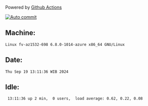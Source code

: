 Powered by [Github Actions](https://github.com/features/actions)

[![Auto commit](https://github.com/hiage/workstation/workflows/Auto%20commit/badge.svg)](https://github.com/hiage/workstation/actions?query=workflow%3A%22Auto+commit%22)

## Machine:
```
Linux fv-az1532-698 6.8.0-1014-azure x86_64 GNU/Linux
```
## Date:
```
Thu Sep 19 13:11:36 WIB 2024
```
## Idle:
```
 13:11:36 up 2 min,  0 users,  load average: 0.62, 0.22, 0.08
```
